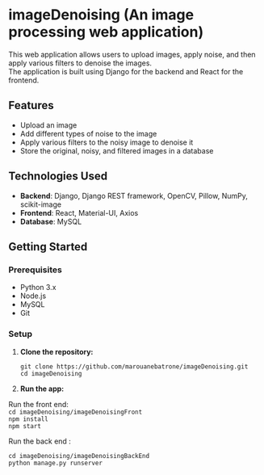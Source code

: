 # imageDenoising (An image processing web application)

This web application allows users to upload images, apply noise, and then apply various filters to denoise the images. <br>
The application is built using Django for the backend and React for the frontend.

## Features

- Upload an image
- Add different types of noise to the image
- Apply various filters to the noisy image to denoise it
- Store the original, noisy, and filtered images in a database

## Technologies Used

- **Backend**: Django, Django REST framework, OpenCV, Pillow, NumPy, scikit-image
- **Frontend**: React, Material-UI, Axios
- **Database**: MySQL

## Getting Started

### Prerequisites

- Python 3.x
- Node.js
- MySQL
- Git

### Setup

1. **Clone the repository:**

   `git clone https://github.com/marouanebatrone/imageDenoising.git` <br>
   `cd imageDenoising`
   
2. **Run the app:**

Run the front end:  <br>
   `cd imageDenoising/imageDenoisingFront` <br>
   `npm install`  <br>
   `npm start`  <br>

Run the back end : <br>

   `cd imageDenoising/imageDenoisingBackEnd` <br>
   `python manage.py runserver`
